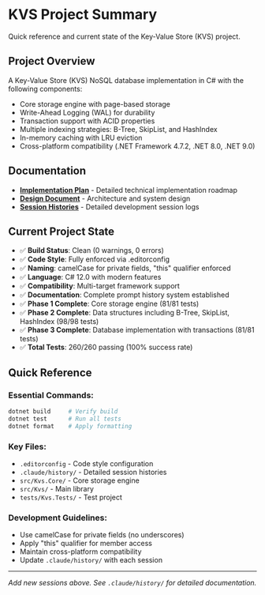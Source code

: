 # KVS Project Summary

Quick reference and current state of the Key-Value Store (KVS) project.

## Project Overview
A Key-Value Store (KVS) NoSQL database implementation in C# with the following components:
- Core storage engine with page-based storage
- Write-Ahead Logging (WAL) for durability  
- Transaction support with ACID properties
- Multiple indexing strategies: B-Tree, SkipList, and HashIndex
- In-memory caching with LRU eviction
- Cross-platform compatibility (.NET Framework 4.7.2, .NET 8.0, .NET 9.0)

## Documentation
- **[Implementation Plan](docs/implementation-plan.md)** - Detailed technical implementation roadmap
- **[Design Document](docs/design-document.md)** - Architecture and system design
- **[Session Histories](.claude/history/)** - Detailed development session logs

## Current Project State
- ✅ **Build Status**: Clean (0 warnings, 0 errors)
- ✅ **Code Style**: Fully enforced via .editorconfig
- ✅ **Naming**: camelCase for private fields, "this" qualifier enforced
- ✅ **Language**: C# 12.0 with modern features
- ✅ **Compatibility**: Multi-target framework support
- ✅ **Documentation**: Complete prompt history system established
- ✅ **Phase 1 Complete**: Core storage engine (81/81 tests)
- ✅ **Phase 2 Complete**: Data structures including B-Tree, SkipList, HashIndex (98/98 tests)
- ✅ **Phase 3 Complete**: Database implementation with transactions (81/81 tests)
- ✅ **Total Tests**: 260/260 passing (100% success rate)

## Quick Reference

### Essential Commands:
```bash
dotnet build     # Verify build
dotnet test      # Run all tests
dotnet format    # Apply formatting
```

### Key Files:
- `.editorconfig` - Code style configuration
- `.claude/history/` - Detailed session histories
- `src/Kvs.Core/` - Core storage engine
- `src/Kvs/` - Main library
- `tests/Kvs.Tests/` - Test project

### Development Guidelines:
- Use camelCase for private fields (no underscores)
- Apply "this" qualifier for member access
- Maintain cross-platform compatibility
- Update `.claude/history/` with each session

---
*Add new sessions above. See `.claude/history/` for detailed documentation.*